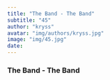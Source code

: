 ```yaml
---
title: "The Band - The Band"
subtitle: "45"
author: "kryss"
avatar: "img/authors/kryss.jpg"
image: "img/45.jpg"
date:
---
```


### The Band - The Band
